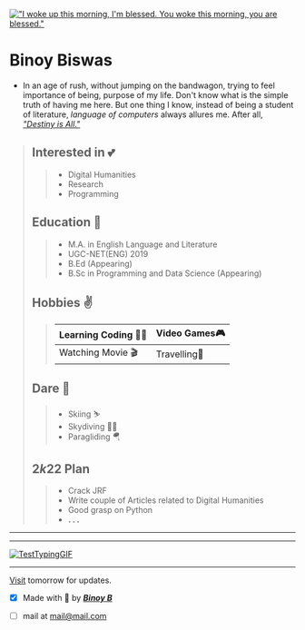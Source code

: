 [![ "I woke up this morning, I'm blessed. You woke this morning, you are blessed."](https://scontent.fccu3-1.fna.fbcdn.net/v/t1.6435-9/p180x540/73458645_1377498012410387_5595597519099789312_n.jpg?_nc_cat=107&ccb=1-5&_nc_sid=e3f864&_nc_ohc=2eqnjS4ThpUAX92VU0b&_nc_ht=scontent.fccu3-1.fna&oh=00_AT-mAiXMWx9c_Z3UQCUQQkouPpVuZVW9fPg236GbjhMmHA&oe=61E72C63 "I woke up this morning, I am blessed. You woke up this morning, you are blessed.")][8bin]


# **Binoy Biswas**

- In an age of rush, without jumping on the bandwagon, trying to feel importance of being, purpose of my life. Don't know what is the simple truth of having me here. But one thing I know, instead of being a student of literature, *language of computers* always allures me. After all, *["Destiny is All."][quote1]*

> ## Interested in 💕
>>- Digital Humanities 
>>- Research
>>- Programming
>
> ## Education 🔰
>>- M.A. in English Language and Literature
>>- UGC-NET(ENG) 2019
>>- B.Ed (Appearing)
>>- B.Sc in Programming and Data Science (Appearing)
>
>## Hobbies ✌️
>> |Learning Coding 🧑‍💻 | Video Games🎮|  
>> | --- | --- |    
>> |Watching Movie 🎬| Travelling🧳|
>
>
>## Dare 🔫
>>- Skiing ⛷️
>>- Skydiving 😶‍🌫️
>>- Paragliding 🪂 
>
>## 2*k*22 Plan
>>- Crack JRF
>>- Write couple of Articles related to Digital Humanities 
>>- Good grasp on Python 
>>- **. . .**

---
---

[![TestTypingGIF](https://user-images.githubusercontent.com/76905816/147009373-b6ea42e7-b49f-4e81-926d-d6955f0a7eec.gif "Do not Scroll !")][8bin]

---
[Visit][8bin] tomorrow for updates.

- [X] Made with 💖 by ***[Binoy B][fb]***  
- [ ] mail at <mail@mail.com>



[//]: # "Links"

[quote1]: https://www.imdb.com/title/tt4179452/ "The Last Kingdom"
[8bin]: https://8bin.github.io/
[fb]: https://www.facebook.com/BenuBinoy
